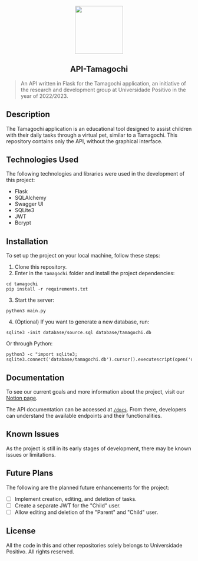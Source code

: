 <p align="center"><img src="assets/tamagochi.gif" width="130"></p>
<h2 align="center">API-Tamagochi</h2>


> An API written in Flask for the Tamagochi application, an initiative of the research and development group at Universidade Positivo in the year of 2022/2023.

## Description

The Tamagochi application is an educational tool designed to assist children with their daily tasks through a virtual pet, similar to a Tamagochi. This repository contains only the API, without the graphical interface.

## Technologies Used

The following technologies and libraries were used in the development of this project:

- Flask
- SQLAlchemy
- Swagger UI
- SQLite3
- JWT
- Bcrypt

## Installation

To set up the project on your local machine, follow these steps:

1. Clone this repository.
2. Enter in the `tamagochi` folder and install the project dependencies:

```
cd tamagochi 
pip install -r requirements.txt
```

3. Start the server: 

```
python3 main.py
```

4. (Optional) If you want to generate a new database, run:

```
sqlite3 -init database/source.sql database/tamagochi.db
```

Or through Python:

```
python3 -c "import sqlite3; sqlite3.connect('database/tamagochi.db').cursor().executescript(open('database/source.sql').read()).close()"
```

## Documentation

To see our current goals and more information about the project, visit our [Notion page](https://www.notion.so/Bichinho-virtual-c36336edc60b421b832e46b7d529ea31).

The API documentation can be accessed at [`/docs`](http://localhost:5000/docs). From there, developers can understand the available endpoints and their functionalities.

## Known Issues

As the project is still in its early stages of development, there may be known issues or limitations. 

## Future Plans

The following are the planned future enhancements for the project:

- [ ] Implement creation, editing, and deletion of tasks.
- [ ] Create a separate JWT for the "Child" user.
- [ ] Allow editing and deletion of the "Parent" and "Child" user.

## License

All the code in this and other repositories solely belongs to Universidade Positivo. All rights reserved.
